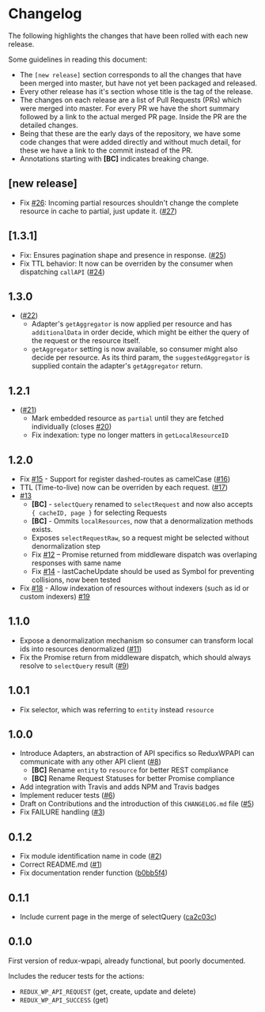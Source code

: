 # Changelog

The following highlights the changes that have been rolled with each new release.

Some guidelines in reading this document:

* The `[new release]` section corresponds to all the changes that have been merged into master, but have not yet been packaged and released.
* Every other release has it's section whose title is the tag of the release.
* The changes on each release are a list of Pull Requests (PRs) which were merged into master. For every PR we have the short summary followed by a link to the actual merged PR page. Inside the PR are the detailed changes.
* Being that these are the early days of the repository, we have some code changes that were added directly and without much detail, for these we have a link to the commit instead of the PR.
* Annotations starting with **[BC]** indicates breaking change.

## [new release]
* Fix [#26](https://github.com/log-oscon/redux-wpapi/issues/26): Incoming partial resources shouldn't change the complete resource in cache to partial, just update it. ([#27](https://github.com/log-oscon/redux-wpapi/pull/27))

## [1.3.1]
* Fix: Ensures pagination shape and presence in response. ([#25](https://github.com/log-oscon/redux-wpapi/pull/25))
* Fix TTL behavior: It now can be overriden by the consumer when dispatching `callAPI` ([#24](https://github.com/log-oscon/redux-wpapi/pull/24))

## 1.3.0
* ([#22](https://github.com/log-oscon/redux-wpapi/pull/22))
    * Adapter's `getAggregator` is now applied per resource and has `additionalData` in order decide, which might be either the query of the request or the resource itself.
    * `getAggregator` setting is now available, so consumer might also decide per resource. As its third param, the `suggestedAggregator` is supplied contain the adapter's `getAggregator` return.

## 1.2.1
* ([#21](https://github.com/log-oscon/redux-wpapi/pull/21))
    * Mark embedded resource as `partial` until they are fetched individually (closes [#20](https://github.com/log-oscon/redux-wpapi/issues/20))
    * Fix indexation: type no longer matters in `getLocalResourceID`

## 1.2.0
* Fix [#15](https://github.com/log-oscon/redux-wpapi/issues/15) - Support for register dashed-routes as camelCase ([#16](https://github.com/log-oscon/redux-wpapi/pull/16))
* TTL (Time-to-live) now can be overriden by each request. ([#17](https://github.com/log-oscon/redux-wpapi/pull/17))
* [#13](https://github.com/log-oscon/redux-wpapi/pull/13)
  * **[BC]** - `selectQuery` renamed to `selectRequest` and now also accepts `{ cacheID, page }` for selecting Requests
  * **[BC]** - Ommits `localResources`, now that a denormalization methods exists.
  * Exposes `selectRequestRaw`, so a request might be selected without denormalization step
  * Fix [#12](https://github.com/log-oscon/redux-wpapi/issues/12) – Promise returned from middleware dispatch was overlaping responses with same name
  * Fix [#14](https://github.com/log-oscon/redux-wpapi/issues/14) - lastCacheUpdate should be used as Symbol for preventing collisions, now been tested
* Fix [#18](https://github.com/log-oscon/redux-wpapi/issues/18) - Allow indexation of resources without indexers (such as id or custom indexers) [#19](https://github.com/log-oscon/redux-wpapi/pull/19)

## 1.1.0

* Expose a denormalization mechanism so consumer can transform local ids into resources denormalized ([#11](https://github.com/log-oscon/redux-wpapi/pull/11))
* Fix the Promise return from middleware dispatch, which should always resolve to `selectQuery` result ([#9](https://github.com/log-oscon/redux-wpapi/pull/9))

## 1.0.1

* Fix selector, which was referring to `entity` instead `resource`

## 1.0.0

* Introduce Adapters, an abstraction of API specifics so ReduxWPAPI can communicate with any other API client ([#8](https://github.com/log-oscon/redux-wpapi/pull/8))
  * **[BC]** Rename `entity` to `resource` for better REST compliance
  * **[BC]** Rename Request Statuses for better Promise compliance
* Add integration with Travis and adds NPM and Travis badges
* Implement reducer tests ([#6](https://github.com/log-oscon/redux-wpapi/pull/6))
* Draft on Contributions and the introduction of this `CHANGELOG.md` file ([#5](https://github.com/log-oscon/redux-wpapi/pull/5))
* Fix FAILURE handling ([#3](https://github.com/log-oscon/redux-wpapi/pull/3))

## 0.1.2

* Fix module identification name in code ([#2](https://github.com/log-oscon/redux-wpapi/pull/2))
* Correct README.md ([#1](https://github.com/log-oscon/redux-wpapi/pull/1))
* Fix documentation render function ([b0bb5f4](https://github.com/log-oscon/redux-wpapi/commit/b0bb5f417d6943c981346cf74b912efa67a7c9b6))

## 0.1.1

* Include current page in the merge of selectQuery ([ca2c03c](https://github.com/log-oscon/redux-wpapi/commit/ca2c03cd4e337a58ef61e9e154223ff95acbd0de))

## 0.1.0

First version of redux-wpapi, already functional, but poorly documented.

Includes the reducer tests for the actions:

* `REDUX_WP_API_REQUEST` (get, create, update and delete)
* `REDUX_WP_API_SUCCESS` (get)
